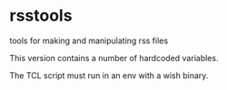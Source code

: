 # rsstools
tools for making and manipulating rss files

This version contains a number of hardcoded variables.

The TCL script must run in an env with a wish binary.
